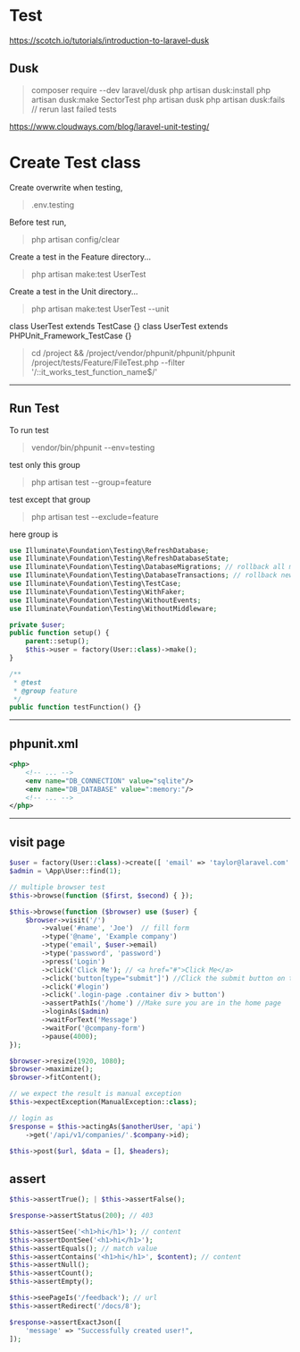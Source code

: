 # Test
https://scotch.io/tutorials/introduction-to-laravel-dusk

## Dusk
> composer require --dev laravel/dusk
> php artisan dusk:install
> php artisan dusk:make SectorTest
> php artisan dusk
> php artisan dusk:fails // rerun last failed tests

https://www.cloudways.com/blog/laravel-unit-testing/
# Create Test class

Create overwrite when testing,
> .env.testing

Before test run,
> php artisan config/clear

Create a test in the Feature directory...
> php artisan make:test UserTest

Create a test in the Unit directory...
> php artisan make:test UserTest --unit

class UserTest extends TestCase {}
class UserTest extends PHPUnit_Framework_TestCase {}

> cd /project  && /project/vendor/phpunit/phpunit/phpunit /project/tests/Feature/FileTest.php --filter '/::it_works_test_function_name$/'

---

## Run Test

To run test
> vendor/bin/phpunit --env=testing

test only this group
> php artisan test --group=feature

test except that group
> php artisan test --exclude=feature

here group is

```php
use Illuminate\Foundation\Testing\RefreshDatabase;
use Illuminate\Foundation\Testing\RefreshDatabaseState;
use Illuminate\Foundation\Testing\DatabaseMigrations; // rollback all migrations
use Illuminate\Foundation\Testing\DatabaseTransactions; // rollback new entries
use Illuminate\Foundation\Testing\TestCase;
use Illuminate\Foundation\Testing\WithFaker;
use Illuminate\Foundation\Testing\WithoutEvents;
use Illuminate\Foundation\Testing\WithoutMiddleware;

private $user;
public function setup() {
	parent::setup();
	$this->user = factory(User::class)->make();
}

/**
 * @test
 * @group feature
 */
public function testFunction() {}
```

---

## phpunit.xml
```xml
<php>
    <!-- ... -->
    <env name="DB_CONNECTION" value="sqlite"/>
    <env name="DB_DATABASE" value=":memory:"/>
    <!-- ... -->
</php>
```

---

## visit page
```php
$user = factory(User::class)->create([ 'email' => 'taylor@laravel.com' ]);
$admin = \App\User::find(1);

// multiple browser test
$this->browse(function ($first, $second) { });

$this->browse(function ($browser) use ($user) {
	$browser->visit('/')
		->value('#name', 'Joe')  // fill form
		->type('@name', 'Example company')
		->type('email', $user->email)
		->type('password', 'password')
		->press('Login')
		->click('Click Me'); // <a href="#">Click Me</a>
		->click('button[type="submit"]') //Click the submit button on the page
		->click('#login')
		->click('.login-page .container div > button')
		->assertPathIs('/home') //Make sure you are in the home page
		->loginAs($admin)
		->waitForText('Message')
		->waitFor('@company-form')
		->pause(4000);
});

$browser->resize(1920, 1080);
$browser->maximize();
$browser->fitContent();

// we expect the result is manual exception
$this->expectException(ManualException::class);

// login as
$response = $this->actingAs($anotherUser, 'api')
	->get('/api/v1/companies/'.$company->id);

$this->post($url, $data = [], $headers);
```

## assert
```php
$this->assertTrue(); | $this->assertFalse();

$response->assertStatus(200); // 403

$this->assertSee('<h1>hi</h1>'); // content
$this->assertDontSee('<h1>hi</h1>');
$this->assertEquals(); // match value
$this->assertContains('<h1>hi</h1>', $content); // content
$this->assertNull();
$this->assertCount();
$this->assertEmpty();

$this->seePageIs('/feedback'); // url
$this->assertRedirect('/docs/8');

$response->assertExactJson([
	'message' => "Successfully created user!",
]);
```
